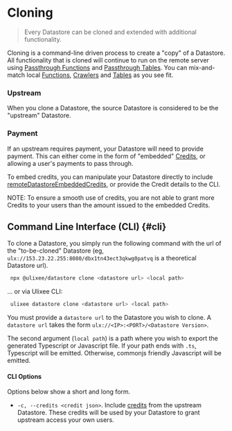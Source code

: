 # Cloning

> Every Datastore can be cloned and extended with additional functionality.

Cloning is a command-line driven process to create a "copy" of a Datastore. All functionality that is cloned will continue to run on the remote server using [Passthrough Functions](./passthrough-function.md) and [Passthrough Tables](./passthrough-table.md). You can mix-and-match local [Functions](./function.md), [Crawlers](./crawler.md) and [Tables](./table.md) as you see fit.

### Upstream

When you clone a Datastore, the source Datastore is considered to be the "upstream" Datastore.

### Payment

If an upstream requires payment, your Datastore will need to provide payment. This can either come in the form of "embedded" [Credits](../advanced/credits.md), or allowing a user's payments to pass through.

To embed credits, you can manipulate your Datastore directly to include [remoteDatastoreEmbeddedCredits](./datastore.md#constructor), or provide the Credit details to the CLI.

NOTE: To ensure a smooth use of credits, you are not able to grant more Credits to your users than the amount issued to the embedded Credits.

## Command Line Interface (CLI) {#cli}

To clone a Datastore, you simply run the following command with the url of the "to-be-cloned" Datastore (eg, `ulx://153.23.22.255:8080/dbx1tn43ect3qkwg0patvq` is a theoretical Datastore url).

```bash
 npx @ulixee/datastore clone <datastore url> <local path>
```

... or via Ulixee CLI:

```bash
 ulixee datastore clone <datastore url> <local path>
```

You must provide a `datastore url` to the Datastore you wish to clone. A `datastore url` takes the form `ulx://<IP>:<PORT>/<Datastore Version>`.

The second argument (`local path`) is a path where you wish to export the generated Typescript or Javascript file. If your path ends with `.ts`, Typescript will be emitted. Otherwise, commonjs friendly Javascript will be emitted.

#### CLI Options

Options below show a short and long form.

- `-c, --credits <credit json>`. Include [credits](../advanced/credits.md) from the upstream Datastore. These credits will be used by your Datastore to grant upstream access your own users.
